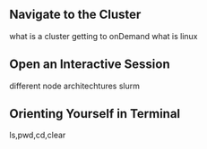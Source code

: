 

## Navigate to the Cluster

what is a cluster
getting to onDemand
what is linux

## Open an Interactive Session

different node architechtures
slurm

## Orienting Yourself in Terminal

ls,pwd,cd,clear
